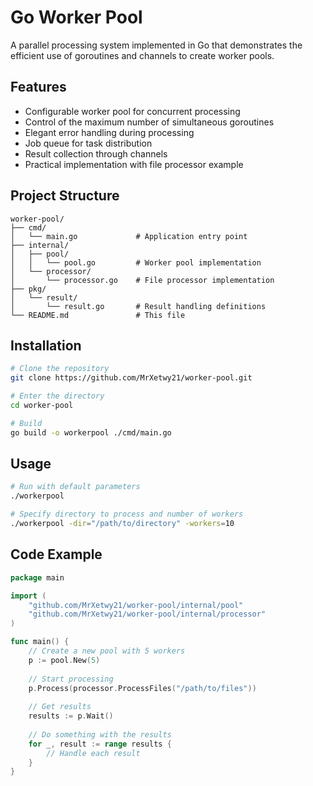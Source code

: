 # Go Worker Pool

A parallel processing system implemented in Go that demonstrates the efficient use of goroutines and channels to create worker pools.

## Features

- Configurable worker pool for concurrent processing
- Control of the maximum number of simultaneous goroutines
- Elegant error handling during processing
- Job queue for task distribution
- Result collection through channels
- Practical implementation with file processor example

## Project Structure

```
worker-pool/
├── cmd/
│   └── main.go             # Application entry point
├── internal/
│   ├── pool/
│   │   └── pool.go         # Worker pool implementation
│   └── processor/
│       └── processor.go    # File processor implementation
├── pkg/
│   └── result/
│       └── result.go       # Result handling definitions
└── README.md               # This file
```

## Installation

```bash
# Clone the repository
git clone https://github.com/MrXetwy21/worker-pool.git

# Enter the directory
cd worker-pool

# Build
go build -o workerpool ./cmd/main.go
```

## Usage

```bash
# Run with default parameters
./workerpool

# Specify directory to process and number of workers
./workerpool -dir="/path/to/directory" -workers=10
```

## Code Example

```go
package main

import (
    "github.com/MrXetwy21/worker-pool/internal/pool"
    "github.com/MrXetwy21/worker-pool/internal/processor"
)

func main() {
    // Create a new pool with 5 workers
    p := pool.New(5)
    
    // Start processing
    p.Process(processor.ProcessFiles("/path/to/files"))
    
    // Get results
    results := p.Wait()
    
    // Do something with the results
    for _, result := range results {
        // Handle each result
    }
}
```
